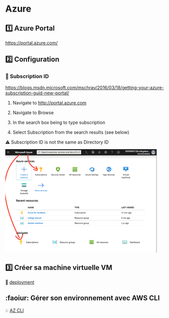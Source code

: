 # Azure

## :one: Azure Portal

https://portal.azure.com/


## :two: Configuration 

### :pushpin: Subscription ID

https://blogs.msdn.microsoft.com/mschray/2016/03/18/getting-your-azure-subscription-guid-new-portal/

1. Navigate to http://portal.azure.com

2. Navigate to Browse

3. In the search box being to type subscription

4. Select Subscription from the search results (see below)

:warning: Subscription ID is not the same as Directory ID

<img src="images/AZSubscription.png" width="477" heigth="326"></img>

## :three: Créer sa machine virtuelle VM

:pushpin: [deployment](deployment)

## :faoiur: Gérer son environnement avec AWS CLI

:bulb: [AZ CLI](cli)




